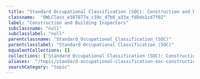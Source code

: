 ```yaml
--- 
 title: "Standard Occupational Classification (SOC): Construction and Building Inspectors" 
 classname:  "OWLClass_e387877a_c39c_47b6_a33a_fd8de1cd7f02" 
 label: "Construction and Building Inspectors" 
 subclassname: "null" 
 subclasslabel: "null" 
 parentclassname: "Standard_Occupational_Classification_(SOC)" 
 parentclasslabel: "Standard Occupational Classification (SOC)" 
 equalentCollections: [] 
 collections: ['Standard Occupational Classification (SOC): Construction and Building Inspectors']
 aliases:  "/topic/standard-occupational-classification-soc-construction-and-building-inspectors"  
 searchCategory: "topic" 
---
```

